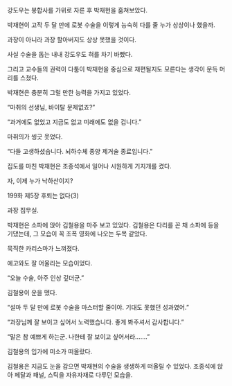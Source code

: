 강도우는 봉합사를 가위로 자른 후 박재현을 훔쳐보았다.

박재현이 고작 두 달 만에 로봇 수술을 이렇게 능숙히 다를 줄 누가 상상이나 했을까.

과장이 아니라 과장 할아버지도 상상 못했을 것이다.

사실 수술을 돕는 내내 강도우도 혀를 차기 바빴다.

그리고 교수들의 권력이 다툼이 박재현을 중심으로 재편될지도 모른다는 생각이 문득 머리를 스쳤다.

박재현은 충분히 그럴 만한 능력을 가지고 있었다.

“마취의 선생님, 바이탈 문제없죠?”

“과거에도 없었고 지금도 없고 미래에도 없을 겁니다.”

마취의가 씽긋 웃었다.

“다들 고생하셨습니다. 뇌하수체 종양 제거술 종료입니다.”

집도를 마친 박재현은 조종석에서 일어나 시원하게 기지개를 켰다.

자, 이제 누가 낙하산이지?

199화 제5장 후퇴는 없다(3)

과장 집무실.

박재현은 소파에 앉아 김철용을 마주 보고 있었다. 김철용은 다리를 꼰 채 소파에 등을 기댔는데, 그 모습이 꼭 조폭 영화에 나오는 두목 같았다.

묵직한 카리스마가 느껴졌다.

에고와도 잘 어울리는 모습이었다.

“오늘 수술, 아주 인상 깊더군.”

김철용이 운을 뗐다.

“설마 두 달 만에 로봇 수술을 마스터할 줄이야. 기대도 못했던 성과였어.”

“과장님께 잘 보이고 싶어서 노력했습니다. 좋게 봐주셔서 감사합니다.”

“말은 참 예쁘게 하는군. 나한테 잘 보이고 싶어서라…….”

김철용의 입가에 미소가 떠올랐다.

김철용은 지금도 눈을 감으면 박재현의 수술을 생생하게 떠올릴 수 있었다. 조종석에 앉아 페달과 패널, 스틱을 자유자재로 다루던 모습을.